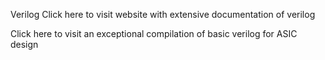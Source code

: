 Verilog
Click here to visit website with extensive documentation of verilog

Click here to visit an exceptional compilation of basic verilog for ASIC design

